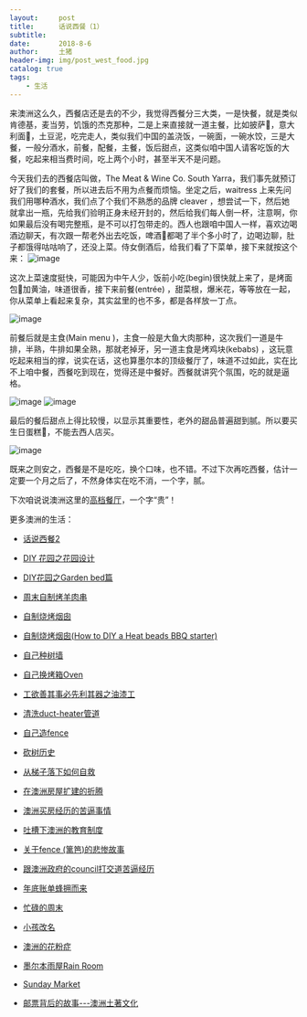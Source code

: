 ```yaml
---
layout:     post
title:      话说西餐（1）
subtitle:   
date:       2018-8-6
author:     土猪
header-img: img/post_west_food.jpg
catalog: true
tags:
    - 生活
---
```



来澳洲这么久，西餐店还是去的不少，我觉得西餐分三大类，一是快餐，就是类似肯德基，麦当劳，饥饿的杰克那种，二是上来直接就一道主餐，比如披萨🍕，意大利面🍝，土豆泥，吃完走人，类似我们中国的盖浇饭，一碗面，一碗水饺，三是大餐，一般分酒水，前餐，配餐，主餐，饭后甜点，这类似咱中国人请客吃饭的大餐，吃起来相当费时间，吃上两个小时，甚至半天不是问题。



今天我们去的西餐店叫做，The Meat & Wine Co. South Yarra，我们事先就预订好了我们的套餐，所以进去后不用为点餐而烦恼。坐定之后，waitress 上来先问我们用哪种酒水，我们点了个我们不熟悉的品牌 cleaver ，想尝试一下，然后她就拿出一瓶，先给我们验明正身未经开封的，然后给我们每人倒一杯，注意啊，你如果最后没有喝完整瓶，是不可以打包带走的。西人也跟咱中国人一样，喜欢边喝酒边聊天，有次跟一帮老外出去吃饭，啤酒🍺都喝了半个多小时了，边喝边聊，肚子都饿得咕咕响了，还没上菜。侍女倒酒后，给我们看了下菜单，接下来就按这个来：
 ![image](https://img.esteem.ws/owag65yty3.jpg)


这次上菜速度挺快，可能因为中午人少，饭前小吃(begin)很快就上来了，是烤面包🍞加黄油，味道很香，接下来前餐(entrée) ，甜菜根，爆米花，等等放在一起，你从菜单上看起来复杂，其实盆里的也不多，都是各样放一丁点。

 ![image](https://img.esteem.ws/pcmygbdxxr.jpg)


前餐后就是主食(Main menu )，主食一般是大鱼大肉那种，这次我们一道是牛排，半熟，牛排如果全熟，那就老掉牙，另一道主食是烤鸡块(kebabs) ，这玩意吃起来相当的撑，说实在话，这也算墨尔本的顶级餐厅了，味道不过如此，实在比不上咱中餐，西餐吃到现在，觉得还是中餐好。西餐就讲究个氛围，吃的就是逼格。


 ![image](https://img.esteem.ws/9pxwei7089.jpg)
 ![image](https://img.esteem.ws/oywgdqccqw.jpg)

最后的餐后甜点上得比较慢，以显示其重要性，老外的甜品普遍甜到腻。所以要买生日蛋糕🎂，不能去西人店买。

 ![image](https://img.esteem.ws/390yvkfr7n.jpg)





既来之则安之，西餐是不是吃吃，换个口味，也不错。不过下次再吃西餐，估计一定要一个月之后了，不然身体实在吃不消，一个字，腻。


下次咱说说澳洲这里的[高档餐厅](http://livinginau.life/2020/02/16/%E8%AF%9D%E8%AF%B4%E8%A5%BF%E9%A4%902/)，一个字“贵”！



更多澳洲的生活：

- [话说西餐2](http://livinginau.life/2020/02/16/%E8%AF%9D%E8%AF%B4%E8%A5%BF%E9%A4%902/)

- [DIY 花园之花园设计](http://livinginau.life/2020/03/30/diy-garden-design/)

- [DIY花园之Garden bed篇](http://livinginau.life/2020/04/17/diy-garden-bed/)

- [周末自制烤羊肉串](http://livinginau.life/2014/03/03/%E5%91%A8%E6%9C%AB%E8%87%AA%E5%88%B6%E7%83%A4%E7%BE%8A%E8%82%89%E4%B8%B2/)

- [自制烧烤烟囱](http://livinginau.life/2014/02/20/%E8%87%AA%E5%88%B6%E7%83%A7%E7%83%A4%E7%83%9F%E5%9B%B1/)

- [自制烧烤烟囱(How to DIY a Heat beads BBQ starter)](https://steemit.com/life/@chenlocus/how-to-diy-a-heat-beads-bbq-starter)

- [自己种树墙](http://livinginau.life/2020/03/10/%E8%87%AA%E5%B7%B1%E7%A7%8D%E6%A0%91%E5%A2%99/)

- [自己换烤箱Oven](http://livinginau.life/2020/02/12/%E8%87%AA%E5%B7%B1%E6%8D%A2oven/)

- [工欲善其事必先利其器之油漆工](http://livinginau.life/2020/04/13/%E5%B7%A5%E6%AC%B2%E5%96%84%E5%85%B6%E4%BA%8B%E5%BF%85%E5%85%88%E5%88%A9%E5%85%B6%E5%99%A8%E4%B9%8B%E6%B2%B9%E6%BC%86%E5%B7%A5/)

- [清洗duct-heater管道](http://livinginau.life/2020/04/08/%E8%87%AA%E5%B7%B1%E5%8A%A8%E6%89%8B%E6%B8%85%E6%B4%97duct-heater%E7%AE%A1%E9%81%93/)

- [自己造fence](http://livinginau.life/2020/01/06/%E7%BB%88%E4%BA%8E%E9%80%A0%E5%A5%BD%E4%BA%86fence/)

- [砍树历史](http://livinginau.life/2019/12/29/%E7%A0%8D%E6%A0%91%E5%8E%86%E5%8F%B2/)

- [从梯子落下如何自救](http://livinginau.life/2020/03/21/%E4%BB%8E%E6%A2%AF%E5%AD%90%E8%90%BD%E4%B8%8B%E5%A6%82%E4%BD%95%E8%87%AA%E6%95%91/)

- [在澳洲房屋扩建的折腾](http://livinginau.life/2019/12/19/%E5%9C%A8%E6%BE%B3%E6%B4%B2%E6%88%BF%E5%B1%8B%E6%89%A9%E5%BB%BA%E7%9A%84%E6%8A%98%E8%85%BE/)

- 
  [澳洲买房经历的苦逼事情](http://livinginau.life/2019/12/18/%E6%BE%B3%E6%B4%B2%E4%B9%B0%E6%88%BF%E7%BB%8F%E5%8E%86%E7%9A%84%E8%8B%A6%E9%80%BC%E4%BA%8B%E6%83%85/)

- 
  [吐槽下澳洲的教育制度](http://livinginau.life/2019/12/13/%E5%90%90%E6%A7%BD%E6%BE%B3%E6%B4%B2%E6%95%99%E8%82%B2%E5%88%B6%E5%BA%A6/)

- [关于fence (篱笆)的悲惨故事](http://livinginau.life/2019/12/01/%E5%85%B3%E4%BA%8Efence%E7%9A%84%E6%82%B2%E6%83%A8%E6%95%85%E4%BA%8B/)

- [跟澳洲政府的council打交道苦逼经历](http://livinginau.life/2019/11/29/%E8%B7%9F%E6%BE%B3%E6%B4%B2%E6%94%BF%E5%BA%9C%E7%9A%84council%E6%89%93%E4%BA%A4%E9%81%93%E8%8B%A6%E9%80%BC%E7%BB%8F%E5%8E%86/)

- [年底账单蜂拥而来](http://livinginau.life/2019/11/29/%E8%B4%A6%E5%8D%95%E8%9C%82%E6%8B%A5%E8%80%8C%E6%9D%A5/)

- [忙碌的周末](http://livinginau.life/2019/11/12/%E5%BF%99%E7%A2%8C%E7%9A%84%E5%91%A8%E6%9C%AB/)

- [小孩改名](http://livinginau.life/2019/11/10/%E5%B0%8F%E5%AD%A9%E6%94%B9%E5%90%8D/)

- [澳洲的花粉症](http://livinginau.life/2018/08/10/%E6%BE%B3%E6%B4%B2%E7%9A%84%E8%8A%B1%E7%B2%89%E7%97%87/)

- [墨尔本雨屋Rain Room](http://livinginau.life/2020/01/13/rain-room/)

- [Sunday Market](http://livinginau.life/2020/01/12/Sunday-Market/)

- [邮票背后的故事---澳洲土著文化](http://livinginau.life/2018/07/10/%E9%82%AE%E7%A5%A8%E8%83%8C%E5%90%8E%E7%9A%84%E6%95%85%E4%BA%8B/)